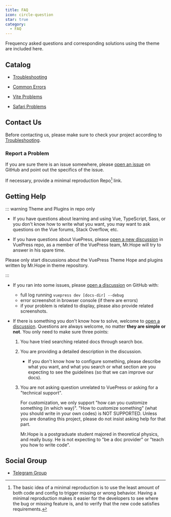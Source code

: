 ```yaml
---
title: FAQ
icon: circle-question
star: true
category:
  - FAQ
---
```


Frequency asked questions and corresponding solutions using the theme are included here.

## Catalog

- [Troubleshooting](troubleshooting.md)

- [Common Errors](common-error.md)

- [Vite Problems](vite.md)

- [Safari Problems](safari.md)

## Contact Us

Before contacting us, please make sure to check your project according to [Troubleshooting](troubleshooting.md).

### Report a Problem

If you are sure there is an issue somewhere, please [open an issue](https://github.com/vuepress-theme-hope/vuepress-theme-hope/issues/new/choose) on GitHub and point out the specifics of the issue.

If necessary, provide a minimal reproduction Repo[^minimal-reproduction-repo] link.

[^minimal-reproduction-repo]: The basic idea of a minimal reproduction is to use the least amount of both code and config to trigger missing or wrong behavior. Having a minimal reproduction makes it easier for the developers to see where the bug or missing feature is, and to verify that the new code satisfies requirements.

## Getting Help

::: warning Theme and Plugins in repo only

- If you have questions about learning and using Vue, TypeScript, Sass, or you don't know how to write what you want, you may want to ask questions on the Vue forums, Stack Overflow, etc.

- If you have questions about VuePress, please [open a new discussion](https://github.com/vuepress/vuepress-next/discussions/new) in VuePress repo, as a member of the VuePress team, Mr.Hope will try to answer in his spare time.

Please only start discussions about the VuePress Theme Hope and plugins written by Mr.Hope in theme repository.

:::

- If you ran into some issues, please [open a discussion](https://github.com/vuepress-theme-hope/vuepress-theme-hope/discussions/new) on GitHub with:

  - full log running `vuepress dev [docs-dir] --debug`
  - error screenshot in browser console (if there are errors)
  - if your problem is related to display, please also provide related screenshots.

- If there is something you don't know how to solve, welcome to [open a discussion](https://github.com/vuepress-theme-hope/vuepress-theme-hope/discussions/new). Questions are always welcome, no matter **they are simple or not**. You only need to make sure three points:

  1. You have tried searching related docs through search box.

  1. You are providing a detailed description in the discussion.

     - If you don't know how to configure something, please describe what you want, and what you search or what section are you expecting to see the guidelines (so that we can improve our docs).

  1. You are not asking question unrelated to VuePress or asking for a "technical support".

     For customization, we only support "how can you customize something (in which way)". "How to customize something" (what you should write in your own codes) is NOT SUPPORTED. Unless you are donating this project, please do not insist asking help for that part.

     Mr.Hope is a postgraduate student majored in theoretical physics, and really busy. He is not expecting to "be a doc provider" or "teach you how to write code".

## Social Group

- [Telegram Group](https://t.me/vuepressthemehope)
